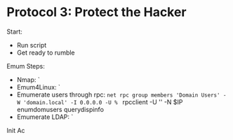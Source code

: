 # Protocol 3: Protect the Hacker

Start: 
* Run script
* Get ready to rumble

Emum Steps: 
* Nmap: 
`
* Emum4Linux:
`
* Emumerate users through rpc:
` net rpc group members 'Domain Users' -W 'domain.local' -I 0.0.0.0 -U % 
` rpcclient -U '' -N $IP enumdomusers querydispinfo
* Emumerate LDAP:
`

Init Ac